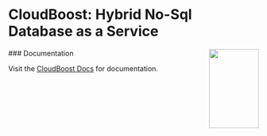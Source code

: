 # CloudBoost: Hybrid No-Sql Database as a Service

<img align="right" height="160" width="100" src="https://cloudboost.io/assets/images/cblogoicon.png">
### Documentation

Visit the [CloudBoost Docs](http://docs.cloudboost.io) for documentation.

